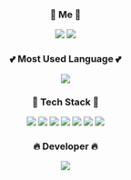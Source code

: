<h3 align="center">🥭  Me 🥭</h3>
<p align="center">
<a href="https://github.com/isemang"><img src="https://img.shields.io/badge/-AbountMe-111111?style=flat&logo=GitHub"/></a> 
<a href="https://velog.io/@fantastik"><img src="https://img.shields.io/badge/Blog-12B886"/></a>
</p>

<h3 align="center">💕 Most Used Language 💕</h3>
<p align="center">
  <img src="https://github-readme-stats.vercel.app/api/top-langs/?username=isemang&layout=compact&langs_count=5" />
</p>

<h3 align="center">🚀  Tech Stack 🚀</h3>
<p align="center">
  <img src="https://img.shields.io/badge/HTML5-E34F26?style=flat-square&amp;logo=HTML5&amp;logoColor=white"/> 
  <img src="https://img.shields.io/badge/Javascript-F7DF1E?style=flat-square&amp;logo=Javascript&amp;logoColor=black"/>
  <img src="https://img.shields.io/badge/JQuery-0769AD?style=flat-square&amp;logo=JQuery&amp;logoColor=white"/>
  <img src="https://img.shields.io/badge/Spring-6DB33F?style=flat-square&amp;logo=Spring&amp;logoColor=white"/> 
  <img src="https://img.shields.io/badge/-Java-007396?style=flat-square&logo=Java"/> 
  <img src="https://img.shields.io/badge/Mysql-4479A1?style=flat-square&amp;logo=Mysql&amp;logoColor=white"/> 
  <img src="https://img.shields.io/badge/Github-181717?style=flat-square&amp;logo=Github&amp;logoColor=white"/>
</p>

<h3 align="center">🔥 Developer 🔥</h3>
<p align="center">
  <img src="https://github-readme-stats.vercel.app/api?username=isemang&show_icons=true&count_private=true&hide=stars,contribs" />
</p>

<!--
[![Hits](https://hits.seeyoufarm.com/api/count/incr/badge.svg?url=https%3A%2F%2Fgithub.com%2Fsieunju%2Fhit-counter&count_bg=%2379C83D&title_bg=%23555555&icon=&icon_color=%23E7E7E7&title=hits&edge_flat=false)](https://hits.seeyoufarm.com)
**isemang/isemang** is a ✨ _special_ ✨ repository because its `README.md` (this file) appears on your GitHub profile.

Here are some ideas to get you started:
![info](https://github-readme-stats.vercel.app/api?username=sieunju&show_icons=true)
- 🔭 I’m currently working on ...
- 🌱 I’m currently learning ...
- 👯 I’m looking to collaborate on ...
- 🤔 I’m looking for help with ...
- 💬 Ask me about ...
- 📫 How to reach me: ...
- 😄 Pronouns: ...
- ⚡ Fun fact: ...
-->
